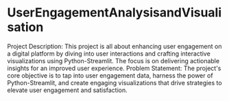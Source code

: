 # UserEngagementAnalysisandVisualisation
Project Description:
This project is all about enhancing user engagement on a digital platform by diving into user interactions and crafting interactive visualizations using Python-Streamlit.
The focus is on delivering actionable insights for an improved user experience.
Problem Statement:
The project's core objective is to tap into user engagement data, harness the power of Python-Streamlit, and create engaging visualizations that drive strategies to elevate user engagement and satisfaction.
